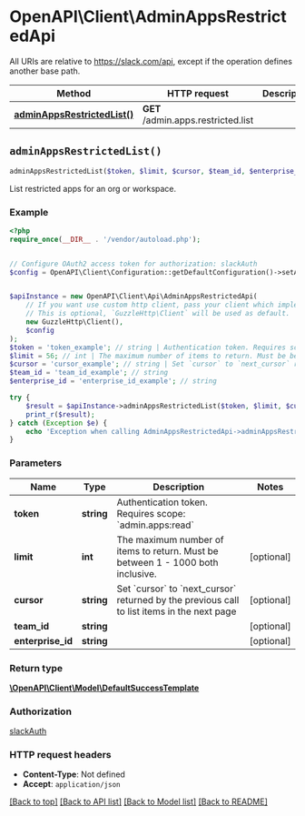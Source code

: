 # OpenAPI\Client\AdminAppsRestrictedApi

All URIs are relative to https://slack.com/api, except if the operation defines another base path.

| Method | HTTP request | Description |
| ------------- | ------------- | ------------- |
| [**adminAppsRestrictedList()**](AdminAppsRestrictedApi.md#adminAppsRestrictedList) | **GET** /admin.apps.restricted.list |  |


## `adminAppsRestrictedList()`

```php
adminAppsRestrictedList($token, $limit, $cursor, $team_id, $enterprise_id): \OpenAPI\Client\Model\DefaultSuccessTemplate
```



List restricted apps for an org or workspace.

### Example

```php
<?php
require_once(__DIR__ . '/vendor/autoload.php');


// Configure OAuth2 access token for authorization: slackAuth
$config = OpenAPI\Client\Configuration::getDefaultConfiguration()->setAccessToken('YOUR_ACCESS_TOKEN');


$apiInstance = new OpenAPI\Client\Api\AdminAppsRestrictedApi(
    // If you want use custom http client, pass your client which implements `GuzzleHttp\ClientInterface`.
    // This is optional, `GuzzleHttp\Client` will be used as default.
    new GuzzleHttp\Client(),
    $config
);
$token = 'token_example'; // string | Authentication token. Requires scope: `admin.apps:read`
$limit = 56; // int | The maximum number of items to return. Must be between 1 - 1000 both inclusive.
$cursor = 'cursor_example'; // string | Set `cursor` to `next_cursor` returned by the previous call to list items in the next page
$team_id = 'team_id_example'; // string
$enterprise_id = 'enterprise_id_example'; // string

try {
    $result = $apiInstance->adminAppsRestrictedList($token, $limit, $cursor, $team_id, $enterprise_id);
    print_r($result);
} catch (Exception $e) {
    echo 'Exception when calling AdminAppsRestrictedApi->adminAppsRestrictedList: ', $e->getMessage(), PHP_EOL;
}
```

### Parameters

| Name | Type | Description  | Notes |
| ------------- | ------------- | ------------- | ------------- |
| **token** | **string**| Authentication token. Requires scope: &#x60;admin.apps:read&#x60; | |
| **limit** | **int**| The maximum number of items to return. Must be between 1 - 1000 both inclusive. | [optional] |
| **cursor** | **string**| Set &#x60;cursor&#x60; to &#x60;next_cursor&#x60; returned by the previous call to list items in the next page | [optional] |
| **team_id** | **string**|  | [optional] |
| **enterprise_id** | **string**|  | [optional] |

### Return type

[**\OpenAPI\Client\Model\DefaultSuccessTemplate**](../Model/DefaultSuccessTemplate.md)

### Authorization

[slackAuth](../../README.md#slackAuth)

### HTTP request headers

- **Content-Type**: Not defined
- **Accept**: `application/json`

[[Back to top]](#) [[Back to API list]](../../README.md#endpoints)
[[Back to Model list]](../../README.md#models)
[[Back to README]](../../README.md)
